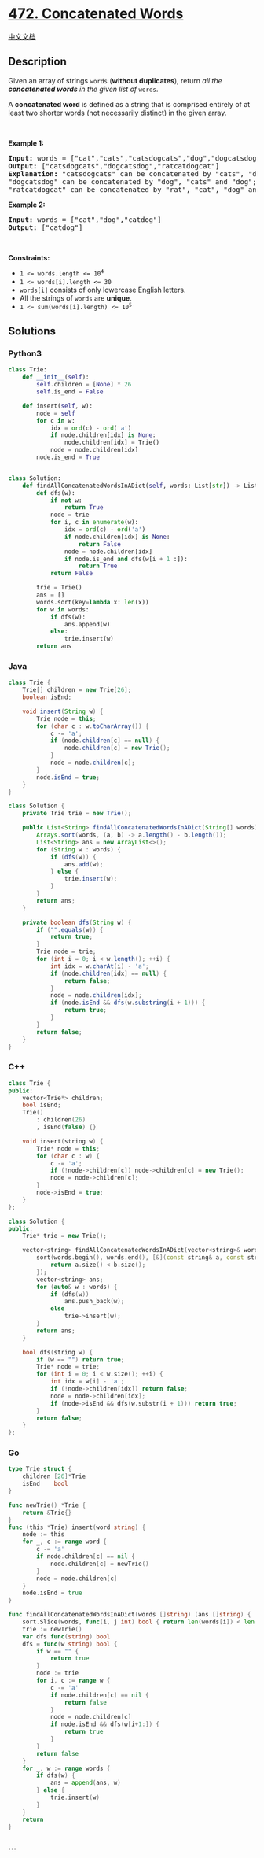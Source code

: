 # [472. Concatenated Words](https://leetcode.com/problems/concatenated-words)

[中文文档](/solution/0400-0499/0472.Concatenated%20Words/README.md)

## Description

<p>Given an array of strings <code>words</code> (<strong>without duplicates</strong>), return <em>all the <strong>concatenated words</strong> in the given list of</em> <code>words</code>.</p>

<p>A <strong>concatenated word</strong> is defined as a string that is comprised entirely of at least two shorter words (not necessarily distinct)&nbsp;in the given array.</p>

<p>&nbsp;</p>
<p><strong class="example">Example 1:</strong></p>

<pre>
<strong>Input:</strong> words = [&quot;cat&quot;,&quot;cats&quot;,&quot;catsdogcats&quot;,&quot;dog&quot;,&quot;dogcatsdog&quot;,&quot;hippopotamuses&quot;,&quot;rat&quot;,&quot;ratcatdogcat&quot;]
<strong>Output:</strong> [&quot;catsdogcats&quot;,&quot;dogcatsdog&quot;,&quot;ratcatdogcat&quot;]
<strong>Explanation:</strong> &quot;catsdogcats&quot; can be concatenated by &quot;cats&quot;, &quot;dog&quot; and &quot;cats&quot;; 
&quot;dogcatsdog&quot; can be concatenated by &quot;dog&quot;, &quot;cats&quot; and &quot;dog&quot;; 
&quot;ratcatdogcat&quot; can be concatenated by &quot;rat&quot;, &quot;cat&quot;, &quot;dog&quot; and &quot;cat&quot;.</pre>

<p><strong class="example">Example 2:</strong></p>

<pre>
<strong>Input:</strong> words = [&quot;cat&quot;,&quot;dog&quot;,&quot;catdog&quot;]
<strong>Output:</strong> [&quot;catdog&quot;]
</pre>

<p>&nbsp;</p>
<p><strong>Constraints:</strong></p>

<ul>
	<li><code>1 &lt;= words.length &lt;= 10<sup>4</sup></code></li>
	<li><code>1 &lt;= words[i].length &lt;= 30</code></li>
	<li><code>words[i]</code> consists of only lowercase English letters.</li>
	<li>All the strings of <code>words</code> are <strong>unique</strong>.</li>
	<li><code>1 &lt;= sum(words[i].length) &lt;= 10<sup>5</sup></code></li>
</ul>

## Solutions

<!-- tabs:start -->

### **Python3**

```python
class Trie:
    def __init__(self):
        self.children = [None] * 26
        self.is_end = False

    def insert(self, w):
        node = self
        for c in w:
            idx = ord(c) - ord('a')
            if node.children[idx] is None:
                node.children[idx] = Trie()
            node = node.children[idx]
        node.is_end = True


class Solution:
    def findAllConcatenatedWordsInADict(self, words: List[str]) -> List[str]:
        def dfs(w):
            if not w:
                return True
            node = trie
            for i, c in enumerate(w):
                idx = ord(c) - ord('a')
                if node.children[idx] is None:
                    return False
                node = node.children[idx]
                if node.is_end and dfs(w[i + 1 :]):
                    return True
            return False

        trie = Trie()
        ans = []
        words.sort(key=lambda x: len(x))
        for w in words:
            if dfs(w):
                ans.append(w)
            else:
                trie.insert(w)
        return ans
```

### **Java**

```java
class Trie {
    Trie[] children = new Trie[26];
    boolean isEnd;

    void insert(String w) {
        Trie node = this;
        for (char c : w.toCharArray()) {
            c -= 'a';
            if (node.children[c] == null) {
                node.children[c] = new Trie();
            }
            node = node.children[c];
        }
        node.isEnd = true;
    }
}

class Solution {
    private Trie trie = new Trie();

    public List<String> findAllConcatenatedWordsInADict(String[] words) {
        Arrays.sort(words, (a, b) -> a.length() - b.length());
        List<String> ans = new ArrayList<>();
        for (String w : words) {
            if (dfs(w)) {
                ans.add(w);
            } else {
                trie.insert(w);
            }
        }
        return ans;
    }

    private boolean dfs(String w) {
        if ("".equals(w)) {
            return true;
        }
        Trie node = trie;
        for (int i = 0; i < w.length(); ++i) {
            int idx = w.charAt(i) - 'a';
            if (node.children[idx] == null) {
                return false;
            }
            node = node.children[idx];
            if (node.isEnd && dfs(w.substring(i + 1))) {
                return true;
            }
        }
        return false;
    }
}
```

### **C++**

```cpp
class Trie {
public:
    vector<Trie*> children;
    bool isEnd;
    Trie()
        : children(26)
        , isEnd(false) {}

    void insert(string w) {
        Trie* node = this;
        for (char c : w) {
            c -= 'a';
            if (!node->children[c]) node->children[c] = new Trie();
            node = node->children[c];
        }
        node->isEnd = true;
    }
};

class Solution {
public:
    Trie* trie = new Trie();

    vector<string> findAllConcatenatedWordsInADict(vector<string>& words) {
        sort(words.begin(), words.end(), [&](const string& a, const string& b) {
            return a.size() < b.size();
        });
        vector<string> ans;
        for (auto& w : words) {
            if (dfs(w))
                ans.push_back(w);
            else
                trie->insert(w);
        }
        return ans;
    }

    bool dfs(string w) {
        if (w == "") return true;
        Trie* node = trie;
        for (int i = 0; i < w.size(); ++i) {
            int idx = w[i] - 'a';
            if (!node->children[idx]) return false;
            node = node->children[idx];
            if (node->isEnd && dfs(w.substr(i + 1))) return true;
        }
        return false;
    }
};
```

### **Go**

```go
type Trie struct {
	children [26]*Trie
	isEnd    bool
}

func newTrie() *Trie {
	return &Trie{}
}
func (this *Trie) insert(word string) {
	node := this
	for _, c := range word {
		c -= 'a'
		if node.children[c] == nil {
			node.children[c] = newTrie()
		}
		node = node.children[c]
	}
	node.isEnd = true
}

func findAllConcatenatedWordsInADict(words []string) (ans []string) {
	sort.Slice(words, func(i, j int) bool { return len(words[i]) < len(words[j]) })
	trie := newTrie()
	var dfs func(string) bool
	dfs = func(w string) bool {
		if w == "" {
			return true
		}
		node := trie
		for i, c := range w {
			c -= 'a'
			if node.children[c] == nil {
				return false
			}
			node = node.children[c]
			if node.isEnd && dfs(w[i+1:]) {
				return true
			}
		}
		return false
	}
	for _, w := range words {
		if dfs(w) {
			ans = append(ans, w)
		} else {
			trie.insert(w)
		}
	}
	return
}
```

### **...**

```

```

<!-- tabs:end -->
